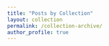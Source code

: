 ```yaml
---
title: "Posts by Collection"
layout: collection
permalink: /collection-archive/
author_profile: true
---
```

